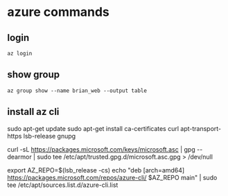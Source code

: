 # azure commands

## login
```
az login
```

## show group
```
az group show --name brian_web --output table
```

## install az cli
sudo apt-get update
sudo apt-get install ca-certificates curl apt-transport-https lsb-release gnupg

curl -sL https://packages.microsoft.com/keys/microsoft.asc | gpg --dearmor | sudo tee /etc/apt/trusted.gpg.d/microsoft.asc.gpg > /dev/null

export AZ_REPO=$(lsb_release -cs)
echo "deb [arch=amd64] https://packages.microsoft.com/repos/azure-cli/ $AZ_REPO main" | sudo tee /etc/apt/sources.list.d/azure-cli.list
